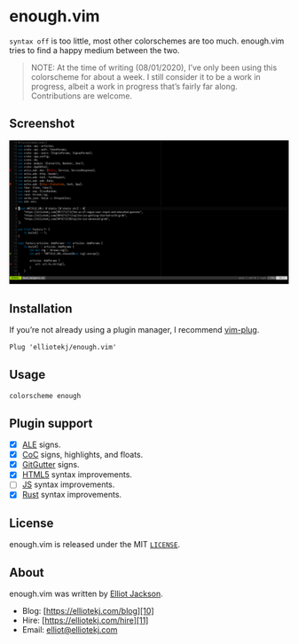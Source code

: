 # enough.vim

`syntax off` is too little, most other colorschemes are too much. enough.vim
tries to find a happy medium between the two.

> NOTE: At the time of writing (08/01/2020), I’ve only been using this
> colorscheme for about a week. I still consider it to be a work in progress,
> albeit a work in progress that’s fairly far along. Contributions are welcome.

## Screenshot

![](.github/screenshot.png)

## Installation

If you’re not already using a plugin manager, I recommend [vim-plug][1].

```viml
Plug 'elliotekj/enough.vim'
```

## Usage

```viml
colorscheme enough
```

## Plugin support

- [x] [ALE][2] signs.
- [x] [CoC][3] signs, highlights, and floats.
- [x] [GitGutter][4] signs.
- [x] [HTML5][5] syntax improvements.
- [ ] [JS][6] syntax improvements.
- [x] [Rust][7] syntax improvements.

## License

enough.vim is released under the MIT [`LICENSE`][8].

## About

enough.vim was written by [Elliot Jackson][9].

- Blog: [https://elliotekj.com/blog][10]
- Hire: [https://elliotekj.com/hire][11]
- Email: elliot@elliotekj.com

[1]: https://github.com/junegunn/vim-plug
[2]: https://github.com/dense-analysis/ale
[3]: https://github.com/neoclide/coc.nvim
[4]: https://github.com/airblade/vim-gitgutter
[5]: https://github.com/othree/html5.vim
[6]: https://github.com/pangloss/vim-javascript
[7]: https://github.com/rust-lang/rust.vim
[8]: https://github.com/elliotekj/enough.vim/blob/master/LICENSE
[9]: https://elliotekj.com
[10]: https://elliotekj.com/blog
[11]: https://elliotekj.com/hire
